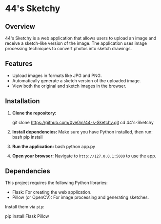 # 44's Sketchy

## Overview
44's Sketchy is a web application that allows users to upload an image and receive a sketch-like version of the image. The application uses image processing techniques to convert photos into sketch drawings.

## Features
- Upload images in formats like JPG and PNG.
- Automatically generate a sketch version of the uploaded image.
- View both the original and sketch images in the browser.

## Installation

1. **Clone the repository:**
    
    git clone https://github.com/0ye0m/44-s-Sketchy.git
    cd 44's-Sketchy
    

2. **Install dependencies:**
    Make sure you have Python installed, then run:
    bash
    pip install <The libraries which has yellow warnings>
  

3. **Run the application:**
    bash
    python app.py
    

4. **Open your browser:**
    Navigate to `http://127.0.0.1:5000` to use the app.

## Dependencies
This project requires the following Python libraries:
- Flask: For creating the web application.
- Pillow (or OpenCV): For image processing and generating sketches.

Install them via `pip`:

pip install Flask Pillow
